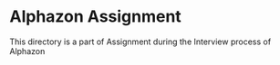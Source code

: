 # Alphazon Assignment
This directory is a part of Assignment during the Interview process of Alphazon
